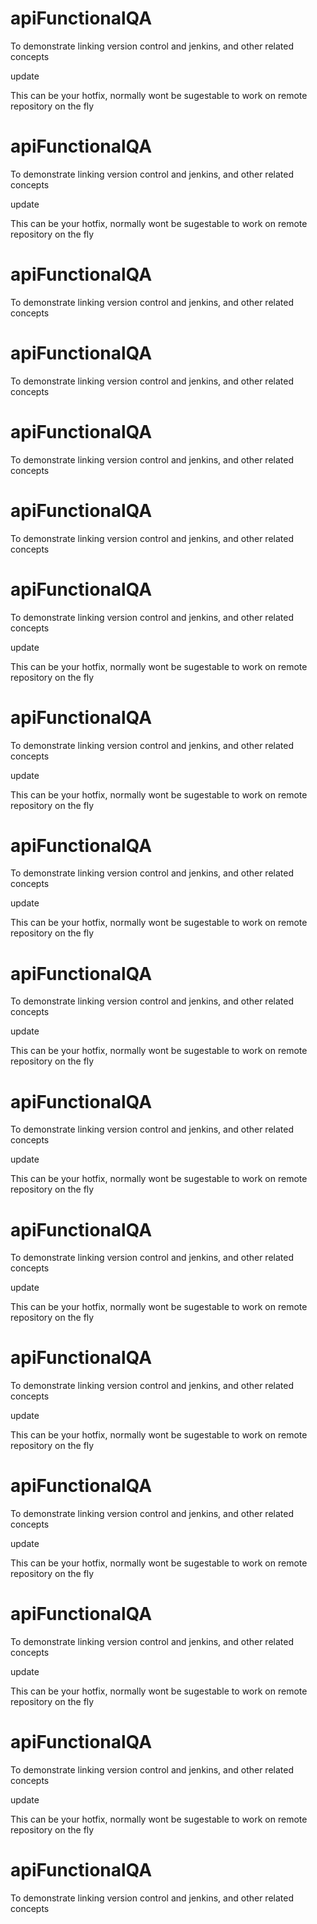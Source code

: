 # apiFunctionalQA
To demonstrate linking version control and jenkins, and other related concepts


update

This can be your hotfix, normally wont be sugestable to work on remote repository on the fly


# apiFunctionalQA
To demonstrate linking version control and jenkins, and other related concepts


update

This can be your hotfix, normally wont be sugestable to work on remote repository on the fly


# apiFunctionalQA
To demonstrate linking version control and jenkins, and other related concepts


# apiFunctionalQA
To demonstrate linking version control and jenkins, and other related concepts


# apiFunctionalQA
To demonstrate linking version control and jenkins, and other related concepts


# apiFunctionalQA
To demonstrate linking version control and jenkins, and other related concepts


# apiFunctionalQA
To demonstrate linking version control and jenkins, and other related concepts



update

This can be your hotfix, normally wont be sugestable to work on remote repository on the fly

# apiFunctionalQA
To demonstrate linking version control and jenkins, and other related concepts


update

This can be your hotfix, normally wont be sugestable to work on remote repository on the fly


# apiFunctionalQA
To demonstrate linking version control and jenkins, and other related concepts


update

This can be your hotfix, normally wont be sugestable to work on remote repository on the fly


# apiFunctionalQA
To demonstrate linking version control and jenkins, and other related concepts


update

This can be your hotfix, normally wont be sugestable to work on remote repository on the fly


# apiFunctionalQA
To demonstrate linking version control and jenkins, and other related concepts


update

This can be your hotfix, normally wont be sugestable to work on remote repository on the fly

# apiFunctionalQA
To demonstrate linking version control and jenkins, and other related concepts


update

This can be your hotfix, normally wont be sugestable to work on remote repository on the fly



# apiFunctionalQA
To demonstrate linking version control and jenkins, and other related concepts


update

This can be your hotfix, normally wont be sugestable to work on remote repository on the fly


# apiFunctionalQA
To demonstrate linking version control and jenkins, and other related concepts


update

This can be your hotfix, normally wont be sugestable to work on remote repository on the fly


# apiFunctionalQA
To demonstrate linking version control and jenkins, and other related concepts


update

This can be your hotfix, normally wont be sugestable to work on remote repository on the fly

# apiFunctionalQA
To demonstrate linking version control and jenkins, and other related concepts


update

This can be your hotfix, normally wont be sugestable to work on remote repository on the fly


# apiFunctionalQA
To demonstrate linking version control and jenkins, and other related concepts


